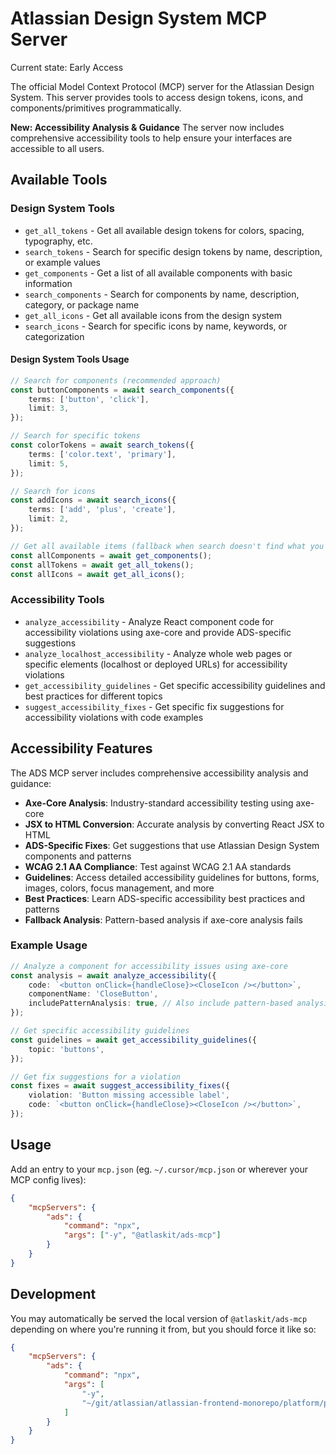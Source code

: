 # Atlassian Design System MCP Server

Current state: Early Access

The official Model Context Protocol (MCP) server for the Atlassian Design System. This server
provides tools to access design tokens, icons, and components/primitives programmatically.

**New: Accessibility Analysis & Guidance** The server now includes comprehensive accessibility tools
to help ensure your interfaces are accessible to all users.

## Available Tools

### Design System Tools

- `get_all_tokens` - Get all available design tokens for colors, spacing, typography, etc.
- `search_tokens` - Search for specific design tokens by name, description, or example values
- `get_components` - Get a list of all available components with basic information
- `search_components` - Search for components by name, description, category, or package name
- `get_all_icons` - Get all available icons from the design system
- `search_icons` - Search for specific icons by name, keywords, or categorization

#### Design System Tools Usage

```typescript
// Search for components (recommended approach)
const buttonComponents = await search_components({
	terms: ['button', 'click'],
	limit: 3,
});

// Search for specific tokens
const colorTokens = await search_tokens({
	terms: ['color.text', 'primary'],
	limit: 5,
});

// Search for icons
const addIcons = await search_icons({
	terms: ['add', 'plus', 'create'],
	limit: 2,
});

// Get all available items (fallback when search doesn't find what you need)
const allComponents = await get_components();
const allTokens = await get_all_tokens();
const allIcons = await get_all_icons();
```

### Accessibility Tools

- `analyze_accessibility` - Analyze React component code for accessibility violations using axe-core
  and provide ADS-specific suggestions
- `analyze_localhost_accessibility` - Analyze whole web pages or specific elements (localhost or
  deployed URLs) for accessibility violations
- `get_accessibility_guidelines` - Get specific accessibility guidelines and best practices for
  different topics
- `suggest_accessibility_fixes` - Get specific fix suggestions for accessibility violations with
  code examples

## Accessibility Features

The ADS MCP server includes comprehensive accessibility analysis and guidance:

- **Axe-Core Analysis**: Industry-standard accessibility testing using axe-core
- **JSX to HTML Conversion**: Accurate analysis by converting React JSX to HTML
- **ADS-Specific Fixes**: Get suggestions that use Atlassian Design System components and patterns
- **WCAG 2.1 AA Compliance**: Test against WCAG 2.1 AA standards
- **Guidelines**: Access detailed accessibility guidelines for buttons, forms, images, colors, focus
  management, and more
- **Best Practices**: Learn ADS-specific accessibility best practices and patterns
- **Fallback Analysis**: Pattern-based analysis if axe-core analysis fails

### Example Usage

```typescript
// Analyze a component for accessibility issues using axe-core
const analysis = await analyze_accessibility({
	code: `<button onClick={handleClose}><CloseIcon /></button>`,
	componentName: 'CloseButton',
	includePatternAnalysis: true, // Also include pattern-based analysis
});

// Get specific accessibility guidelines
const guidelines = await get_accessibility_guidelines({
	topic: 'buttons',
});

// Get fix suggestions for a violation
const fixes = await suggest_accessibility_fixes({
	violation: 'Button missing accessible label',
	code: `<button onClick={handleClose}><CloseIcon /></button>`,
});
```

## Usage

Add an entry to your `mcp.json` (eg. `~/.cursor/mcp.json` or wherever your MCP config lives):

```json
{
	"mcpServers": {
		"ads": {
			"command": "npx",
			"args": ["-y", "@atlaskit/ads-mcp"]
		}
	}
}
```

## Development

You may automatically be served the local version of `@atlaskit/ads-mcp` depending on where you're
running it from, but you should force it like so:

```json
{
	"mcpServers": {
		"ads": {
			"command": "npx",
			"args": [
				"-y",
				"~/git/atlassian/atlassian-frontend-monorepo/platform/packages/design-system/ads-mcp"
			]
		}
	}
}
```
